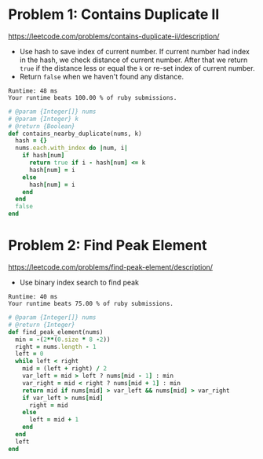 # Problem 1: Contains Duplicate II

https://leetcode.com/problems/contains-duplicate-ii/description/

- Use hash to save index of current number. If current number had index in the hash, we check distance of current number.
After that we return `true` if the distance less or equal the `k` or re-set index of current number.
- Return `false` when we haven't found any distance.

```
Runtime: 48 ms
Your runtime beats 100.00 % of ruby submissions.
```

```ruby
# @param {Integer[]} nums
# @param {Integer} k
# @return {Boolean}
def contains_nearby_duplicate(nums, k)
  hash = {}
  nums.each.with_index do |num, i|
    if hash[num]
      return true if i - hash[num] <= k
      hash[num] = i
    else
      hash[num] = i
    end
  end
  false
end
```

# Problem 2: Find Peak Element

https://leetcode.com/problems/find-peak-element/description/

- Use binary index search to find peak

```
Runtime: 40 ms
Your runtime beats 75.00 % of ruby submissions.
```

```ruby
# @param {Integer[]} nums
# @return {Integer}
def find_peak_element(nums)
  min = -(2**(0.size * 8 -2))
  right = nums.length - 1
  left = 0
  while left < right
    mid = (left + right) / 2
    var_left = mid > left ? nums[mid - 1] : min
    var_right = mid < right ? nums[mid + 1] : min
    return mid if nums[mid] > var_left && nums[mid] > var_right
    if var_left > nums[mid]
      right = mid
    else
      left = mid + 1
    end
  end
  left
end
```
